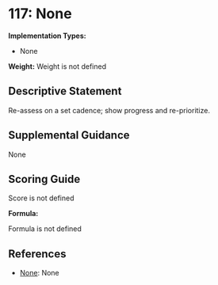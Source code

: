 # 117: None

**Implementation Types:**

- None

**Weight:** Weight is not defined

## Descriptive Statement

Re-assess on a set cadence; show progress and re-prioritize.

## Supplemental Guidance

None

## Scoring Guide

Score is not defined

**Formula:**

Formula is not defined

## References

- [None](None): None


